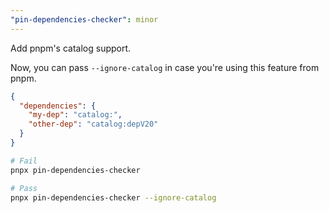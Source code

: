 ```yaml
---
"pin-dependencies-checker": minor
---
```


Add pnpm's catalog support.

Now, you can pass `--ignore-catalog` in case you're using this feature from pnpm.

```json
{
  "dependencies": {
    "my-dep": "catalog:",
    "other-dep": "catalog:depV20"
  }
}
```

```bash
# Fail
pnpx pin-dependencies-checker

# Pass
pnpx pin-dependencies-checker --ignore-catalog
```
